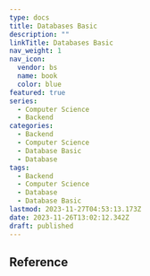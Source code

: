 ```yaml
---
type: docs
title: Databases Basic
description: ""
linkTitle: Databases Basic
nav_weight: 1
nav_icon:
  vendor: bs
  name: book
  color: blue
featured: true
series:
  - Computer Science
  - Backend
categories:
  - Backend
  - Computer Science
  - Database Basic
  - Database
tags:
  - Backend
  - Computer Science
  - Database
  - Database Basic
lastmod: 2023-11-27T04:53:13.173Z
date: 2023-11-26T13:02:12.342Z
draft: published
---
```


## Reference
